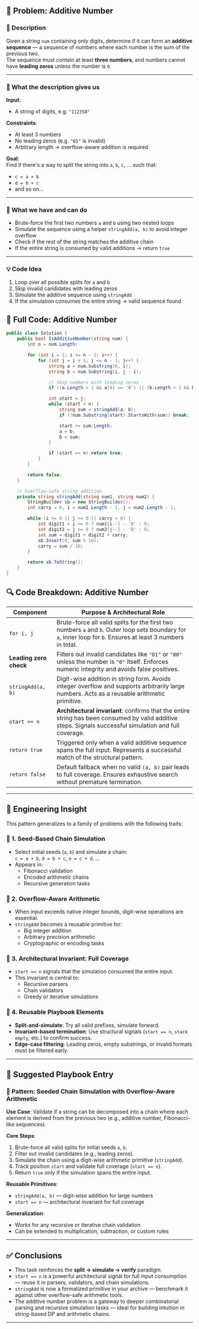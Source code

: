 ## 🧩 Problem: Additive Number

### 📘 Description
Given a string `num` containing only digits, determine if it can form an **additive sequence** — a sequence of numbers where each number is the sum of the previous two.  
The sequence must contain at least **three numbers**, and numbers cannot have **leading zeros** unless the number is `0`.

---

### 📌 What the description gives us

**Input**:  
- A string of digits, e.g. `"112358"`

**Constraints**:
- At least 3 numbers
- No leading zeros (e.g. `"01"` is invalid)
- Arbitrary length → overflow-aware addition is required

**Goal**:  
Find if there's a way to split the string into `a`, `b`, `c`, ... such that:  
- `c = a + b`  
- `d = b + c`  
- and so on...

---

### 🧠 What we have and can do

- Brute-force the first two numbers `a` and `b` using two nested loops
- Simulate the sequence using a helper `stringAdd(a, b)` to avoid integer overflow
- Check if the rest of the string matches the additive chain
- If the entire string is consumed by valid additions → return `true`

---

### 💡 Code Idea

1. Loop over all possible splits for `a` and `b`
2. Skip invalid candidates with leading zeros
3. Simulate the additive sequence using `stringAdd`
4. If the simulation consumes the entire string → valid sequence found



## 🧾 Full Code: Additive Number

```csharp
public class Solution {
    public bool IsAdditiveNumber(string num) {
        int n = num.Length;

        for (int i = 1; i <= n - 2; i++) {
            for (int j = i + 1; j <= n - 1; j++) {
                string a = num.Substring(0, i);
                string b = num.Substring(i, j - i);

                // Skip numbers with leading zeros
                if ((a.Length > 1 && a[0] == '0') || (b.Length > 1 && b[0] == '0')) continue;

                int start = j;
                while (start < n) {
                    string sum = stringAdd(a, b);
                    if (!num.Substring(start).StartsWith(sum)) break;

                    start += sum.Length;
                    a = b;
                    b = sum;
                }

                if (start == n) return true;
            }
        }

        return false;
    }

    // Overflow-safe string addition
    private string stringAdd(string num1, string num2) {
        StringBuilder sb = new StringBuilder();
        int carry = 0, i = num1.Length - 1, j = num2.Length - 1;

        while (i >= 0 || j >= 0 || carry > 0) {
            int digit1 = i >= 0 ? num1[i--] - '0' : 0;
            int digit2 = j >= 0 ? num2[j--] - '0' : 0;
            int sum = digit1 + digit2 + carry;
            sb.Insert(0, sum % 10);
            carry = sum / 10;
        }

        return sb.ToString();
    }
}
```

## 🔍 Code Breakdown: Additive Number

| **Component**        | **Purpose & Architectural Role**                                                                                                                                 |
|----------------------|------------------------------------------------------------------------------------------------------------------------------------------------------------------|
| `for i, j`           | Brute-force all valid splits for the first two numbers `a` and `b`. Outer loop sets boundary for `a`, inner loop for `b`. Ensures at least 3 numbers in total.   |
| **Leading zero check** | Filters out invalid candidates like `"01"` or `"00"` unless the number is `"0"` itself. Enforces numeric integrity and avoids false positives.                  |
| `stringAdd(a, b)`    | Digit-wise addition in string form. Avoids integer overflow and supports arbitrarily large numbers. Acts as a reusable arithmetic primitive.                     |
| `start == n`         | **Architectural invariant**: confirms that the entire string has been consumed by valid additive steps. Signals successful simulation and full coverage.         |
| `return true`        | Triggered only when a valid additive sequence spans the full input. Represents a successful match of the structural pattern.                                     |
| `return false`       | Default fallback when no valid `(a, b)` pair leads to full coverage. Ensures exhaustive search without premature termination.                                    |

---

## 🧠 Engineering Insight

This pattern generalizes to a family of problems with the following traits:

### 🔗 1. Seed-Based Chain Simulation
- Select initial seeds (`a`, `b`) and simulate a chain:  
  `c = a + b`, `d = b + c`, `e = c + d`, ...
- Appears in:
  - Fibonacci validation
  - Encoded arithmetic chains
  - Recursive generation tasks

### 🧮 2. Overflow-Aware Arithmetic
- When input exceeds native integer bounds, digit-wise operations are essential.
- `stringAdd` becomes a reusable primitive for:
  - Big integer addition
  - Arbitrary precision arithmetic
  - Cryptographic or encoding tasks

### 📐 3. Architectural Invariant: Full Coverage
- `start == n` signals that the simulation consumed the entire input.
- This invariant is central to:
  - Recursive parsers
  - Chain validators
  - Greedy or iterative simulations

### 🧰 4. Reusable Playbook Elements
- **Split-and-simulate**: Try all valid prefixes, simulate forward.
- **Invariant-based termination**: Use structural signals (`start == n`, `stack empty`, etc.) to confirm success.
- **Edge-case filtering**: Leading zeros, empty substrings, or invalid formats must be filtered early.

---

## 🧱 Suggested Playbook Entry

### 🧩 Pattern: Seeded Chain Simulation with Overflow-Aware Arithmetic

**Use Case**: Validate if a string can be decomposed into a chain where each element is derived from the previous two (e.g., additive number, Fibonacci-like sequences).

**Core Steps**:
1. Brute-force all valid splits for initial seeds `a`, `b`.
2. Filter out invalid candidates (e.g., leading zeros).
3. Simulate the chain using a digit-wise arithmetic primitive (`stringAdd`).
4. Track position `start` and validate full coverage (`start == n`).
5. Return `true` only if the simulation spans the entire input.

**Reusable Primitives**:
- `stringAdd(a, b)` — digit-wise addition for large numbers
- `start == n` — architectural invariant for full coverage

**Generalization**:
- Works for any recursive or iterative chain validation
- Can be extended to multiplication, subtraction, or custom rules

---

## ✅ Conclusions

- This task reinforces the **split → simulate → verify** paradigm.
- `start == n` is a powerful architectural signal for full input consumption — reuse it in parsers, validators, and chain simulations.
- `stringAdd` is now a formalized primitive in your archive — benchmark it against other overflow-safe arithmetic tools.
- The additive number problem is a gateway to deeper combinatorial parsing and recursive simulation tasks — ideal for building intuition in string-based DP and arithmetic chains.




---

